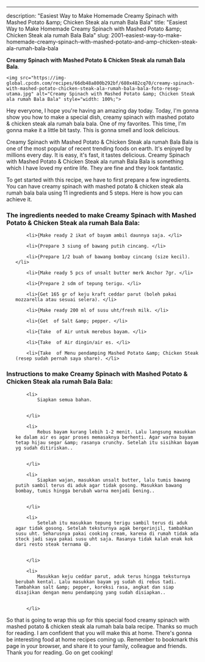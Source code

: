 ---
description: "Easiest Way to Make Homemade Creamy Spinach with Mashed Potato &amp;amp; Chicken Steak ala rumah Bala Bala"
title: "Easiest Way to Make Homemade Creamy Spinach with Mashed Potato &amp;amp; Chicken Steak ala rumah Bala Bala"
slug: 2001-easiest-way-to-make-homemade-creamy-spinach-with-mashed-potato-and-amp-chicken-steak-ala-rumah-bala-bala

<p>
	<strong>Creamy Spinach with Mashed Potato &amp; Chicken Steak ala rumah Bala Bala</strong>. 
	
</p>
<p>
	
	<img src="https://img-global.cpcdn.com/recipes/66db48a800b292bf/680x482cq70/creamy-spinach-with-mashed-potato-chicken-steak-ala-rumah-bala-bala-foto-resep-utama.jpg" alt="Creamy Spinach with Mashed Potato &amp; Chicken Steak ala rumah Bala Bala" style="width: 100%;">
	
	
</p>
<p>
	Hey everyone, I hope you're having an amazing day today. Today, I'm gonna show you how to make a special dish, creamy spinach with mashed potato &amp; chicken steak ala rumah bala bala. One of my favorites. This time, I'm gonna make it a little bit tasty. This is gonna smell and look delicious.
</p>
	
<p>
	Creamy Spinach with Mashed Potato &amp; Chicken Steak ala rumah Bala Bala is one of the most popular of recent trending foods on earth. It's enjoyed by millions every day. It is easy, it's fast, it tastes delicious. Creamy Spinach with Mashed Potato &amp; Chicken Steak ala rumah Bala Bala is something which I have loved my entire life. They are fine and they look fantastic.
</p>
<p>
	
</p>

<p>
To get started with this recipe, we have to first prepare a few ingredients. You can have creamy spinach with mashed potato &amp; chicken steak ala rumah bala bala using 11 ingredients and 5 steps. Here is how you can achieve it.
</p>

<h3>The ingredients needed to make Creamy Spinach with Mashed Potato &amp; Chicken Steak ala rumah Bala Bala:</h3>

<ol>
	
		<li>{Make ready 2 ikat of bayam ambil daunnya saja. </li>
	
		<li>{Prepare 3 siung of bawang putih cincang. </li>
	
		<li>{Prepare 1/2 buah of bawang bombay cincang (size kecil). </li>
	
		<li>{Make ready 5 pcs of unsalt butter merk Anchor 7gr. </li>
	
		<li>{Prepare 2 sdm of tepung terigu. </li>
	
		<li>{Get 165 gr of keju kraft ceddar parut (boleh pakai mozzarella atau sesuai selera). </li>
	
		<li>{Make ready 200 ml of susu uht/fresh milk. </li>
	
		<li>{Get  of Salt &amp; pepper. </li>
	
		<li>{Take  of Air untuk merebus bayam. </li>
	
		<li>{Take  of Air dingin/air es. </li>
	
		<li>{Take  of Menu pendamping Mashed Potato &amp; Chicken Steak (resep sudah pernah saya share). </li>
	
</ol>
<p>
	
</p>

<h3>Instructions to make Creamy Spinach with Mashed Potato &amp; Chicken Steak ala rumah Bala Bala:</h3>

<ol>
	
		<li>
			Siapkan semua bahan.
			
			
		</li>
	
		<li>
			Rebus bayam kurang lebih 1-2 menit. Lalu langsung masukkan ke dalam air es agar proses memasaknya berhenti. Agar warna bayam tetap hijau segar &amp; rasanya crunchy. Setelah itu sisihkan bayam yg sudah ditiriskan..
			
			
		</li>
	
		<li>
			Siapkan wajan, masukkan unsalt butter, lalu tumis bawang putih sambil terus di aduk agar tidak gosong. Masukkan bawang bombay, tumis hingga berubah warna menjadi bening..
			
			
		</li>
	
		<li>
			Setelah itu masukkan tepung terigu sambil terus di aduk agar tidak gosong. Setelah teksturnya agak bergerinjil, tambahkan susu uht. Seharusnya pakai cooking cream, karena di rumah tidak ada stock jadi saya pakai susu uht saja. Rasanya tidak kalah enak kok dari resto steak ternama 😅.
			
			
		</li>
	
		<li>
			Masukkan keju ceddar parut, aduk terus hingga teksturnya berubah kental. Lalu masukkan bayam yg sudah di rebus tadi. Tambahkan salt &amp; pepper, koreksi rasa, angkat dan siap disajikan dengan menu pendamping yang sudah disiapkan..
			
			
		</li>
	
</ol>

<p>
	
</p>

<p>
	So that is going to wrap this up for this special food creamy spinach with mashed potato &amp; chicken steak ala rumah bala bala recipe. Thanks so much for reading. I am confident that you will make this at home. There's gonna be interesting food at home recipes coming up. Remember to bookmark this page in your browser, and share it to your family, colleague and friends. Thank you for reading. Go on get cooking!
</p>
